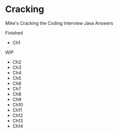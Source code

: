 # Cracking
Mike's Cracking the Coding Interview Java Answers 

Finished
* Ch1

WIP
* Ch2
* Ch3
* Ch4
* Ch5
* Ch6
* Ch7
* Ch8
* Ch9
* Ch10
* Ch11
* Ch12
* Ch13
* Ch14
